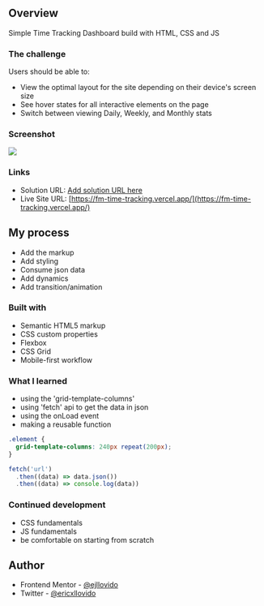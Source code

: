 ## Overview

Simple Time Tracking Dashboard build with HTML, CSS and JS

### The challenge

Users should be able to:

- View the optimal layout for the site depending on their device's screen size
- See hover states for all interactive elements on the page
- Switch between viewing Daily, Weekly, and Monthly stats

### Screenshot

![](./screenshot.jpg)

### Links

- Solution URL: [Add solution URL here](https://your-solution-url.com)
- Live Site URL: [https://fm-time-tracking.vercel.app/](https://fm-time-tracking.vercel.app/)

## My process

- Add the markup
- Add styling
- Consume json data
- Add dynamics
- Add transition/animation

### Built with

- Semantic HTML5 markup
- CSS custom properties
- Flexbox
- CSS Grid
- Mobile-first workflow

### What I learned

- using the 'grid-template-columns'
- using 'fetch' api to get the data in json
- using the onLoad event
- making a reusable function

```css
.element {
  grid-template-columns: 240px repeat(200px);
}
```

```js
fetch('url')
  .then((data) => data.json())
  .then((data) => console.log(data))
```

### Continued development

- CSS fundamentals
- JS fundamentals
- be comfortable on starting from scratch

## Author

- Frontend Mentor - [@ejllovido](https://www.frontendmentor.io/profile/ejllovido)
- Twitter - [@ericxllovido](https://www.twitter.com/ericxllovido)
